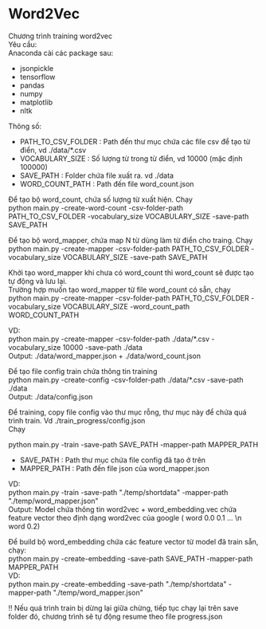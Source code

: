 # Word2Vec

Chương trình training word2vec  
Yêu cầu:  
Anaconda cài các package sau:
* jsonpickle  
* tensorflow  
* pandas  
* numpy  
* matplotlib  
* nltk  

  
Thông số:  
* PATH_TO_CSV_FOLDER : Path đến thư mục chứa các file csv để tạo từ điển, vd ./data/*.csv  
* VOCABULARY_SIZE : Số lượng từ trong từ điển, vd 10000 (mặc định 100000)  
* SAVE_PATH : Folder chứa file xuất ra. vd ./data   
* WORD_COUNT_PATH : Path đến file word_count.json

Để tạo bộ word_count, chứa số lượng từ xuất hiện. Chạy  
python main.py -create-word-count -csv-folder-path PATH_TO_CSV_FOLDER -vocabulary_size VOCABULARY_SIZE -save-path SAVE_PATH  


Để tạo bộ word_mapper, chứa map N từ dùng làm từ điển cho traing. Chạy  
python main.py -create-mapper -csv-folder-path PATH_TO_CSV_FOLDER -vocabulary_size VOCABULARY_SIZE -save-path SAVE_PATH  

Khởi tạo word_mapper khi chưa có word_count thì word_count sẽ được tạo tự động và lưu lại.   
Trường hợp muốn tạo word_mapper từ file word_count có sẵn, chạy  
python main.py -create-mapper -csv-folder-path PATH_TO_CSV_FOLDER -vocabulary_size VOCABULARY_SIZE -word_count_path WORD_COUNT_PATH  


VD:  
python main.py -create-mapper -csv-folder-path ./data/*.csv -vocabulary_size 10000 -save-path ./data  
Output: ./data/word_mapper.json  + ./data/word_count.json

Để tạo file config train chứa thông tin training  
python main.py -create-config -csv-folder-path ./data/*.csv -save-path ./data  
Output: ./data/config.json  

Để training, copy file config vào thư mục rỗng, thư mục này để chứa quá trình train. Vd ./train_progress/config.json  
Chạy  
  
python main.py -train -save-path SAVE_PATH -mapper-path MAPPER_PATH  
* SAVE_PATH : Path thư mục chứa file config đã tạo ở trên  
* MAPPER_PATH : Path đến file json của word_mapper.json  
  
VD:  
python main.py -train -save-path "./temp/shortdata" -mapper-path "./temp/word_mapper.json"  
Output: Model chứa thông tin word2vec + word_embedding.vec chứa feature vector theo định dạng word2vec của google ( word 0.0 0.1 ... \n word 0.2)   

Để build bộ word_embedding chứa các feature vector từ model đã train sẵn, chạy:  
python main.py -create-embedding -save-path SAVE_PATH -mapper-path MAPPER_PATH   
VD:  
python main.py -create-embedding -save-path "./temp/shortdata" -mapper-path "./temp/word_mapper.json"  


!! Nếu quá trình train bị dừng lại giữa chừng, tiếp tục chạy lại trên save folder đó, chương trình sẽ tự động resume theo file progress.json  

